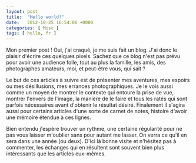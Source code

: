 ```yaml
---
layout: post
title:  "Hello world!"
date:   2012-10-25 16:54:06 +0000
categories: [ Misc ]
tags: [ hello, fr ]
---
```

Mon premier post ! Oui, j'ai craqué, je me suis fait un blog. J'ai donc le plaisir d'écrire ces quelques pixels. Sachez que ce blog n'est pas prévu pour avoir une audience folle, tout au plus la famille, les amis, des photographes amateurs, moi, et peut-être vous, qui sait ?

Le but de ces articles à suivre est de présenter mes aventures, mes espoirs ou mes désillusions, mes errances photographiques. Je le vois aussi comme un moyen de montrer le contexte qui entoure la prise de vue, montrer l'envers de l'image, la manière de le faire et tous les ratés qui sont parfois nécessaires avant d'obtenir le résultat désiré. Finalement il s'agira aussi pour certains articles d'une sorte de carnet de notes, histoire d'avoir une mémoire étendue à ces lignes.

Bien entendu j'espère trouver un rythme, une certaine régularité pour ne pas vous laisser m'oublier sans pour autant me lasser. On verra ce qu'il en sera dans une année (ou deux). D'ici là bonne visite et n'hésitez pas à commenter, les échanges qui en résultent sont souvent bien plus intéressants que les articles eux-mêmes.
